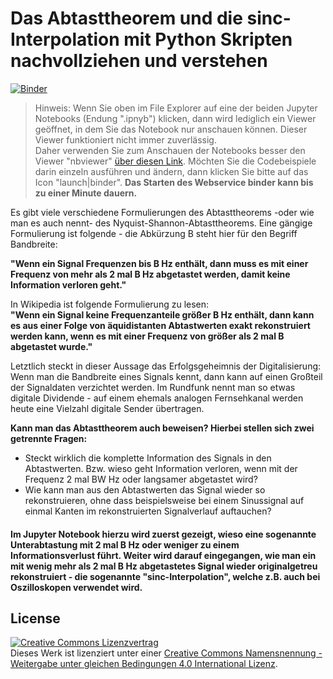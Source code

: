 # Das Abtasttheorem und die sinc-Interpolation mit Python Skripten nachvollziehen und verstehen  

[![Binder](https://mybinder.org/badge.svg)](https://mybinder.org/v2/gh/StefanMack/AbtastTheo/master)

> Hinweis: Wenn Sie oben im File Explorer auf eine der beiden Jupyter Notebooks (Endung ".ipnyb") klicken, dann wird lediglich ein Viewer geöffnet, in dem Sie das Notebook nur anschauen können. Dieser Viewer funktioniert nicht immer zuverlässig.  
Daher verwenden Sie zum Anschauen der Notebooks besser den Viewer "nbviewer" [über diesen Link](https://nbviewer.jupyter.org/github/StefanMack/AbtastTheo/tree/master/).
Möchten Sie die Codebeispiele darin einzeln ausführen und ändern, dann klicken Sie bitte auf das Icon "launch|binder". **Das Starten des Webservice binder kann bis zu einer Minute dauern.**


Es gibt viele verschiedene Formulierungen des Abtasttheorems -oder wie man es auch nennt- des Nyquist-Shannon-Abtasttheorems. Eine gängige Formulierung ist folgende - die Abkürzung B steht hier für den Begriff Bandbreite:

**"Wenn ein Signal Frequenzen bis B Hz enthält, dann muss es mit einer Frequenz von mehr als 2 mal B Hz abgetastet werden, damit keine Information verloren geht."**

In Wikipedia ist folgende Formulierung zu lesen:  
**"Wenn ein Signal keine Frequenzanteile größer B Hz enthält, dann kann es aus einer Folge von äquidistanten Abtastwerten exakt rekonstruiert werden kann, wenn es mit einer Frequenz von größer als 2 mal B abgetastet wurde."**  


Letztlich steckt in dieser Aussage das Erfolgsgeheimnis der Digitalisierung: Wenn man die Bandbreite eines Signals kennt, dann kann auf einen Großteil der Signaldaten verzichtet werden. Im Rundfunk nennt man so etwas digitale Dividende - auf einem ehemals analogen Fernsehkanal werden heute eine Vielzahl digitale Sender übertragen.

**Kann man das Abtasttheorem auch beweisen? Hierbei stellen sich zwei getrennte Fragen:**
* Steckt wirklich die komplette Information des Signals in den Abtastwerten. Bzw. wieso geht Information verloren, wenn mit der Frequenz 2 mal BW Hz oder langsamer abgetastet wird?
* Wie kann man aus den Abtastwerten das Signal wieder so rekonstruieren, ohne dass beispielsweise bei einem Sinussignal auf einmal Kanten im rekonstruierten Signalverlauf auftauchen?

#### Im Jupyter Notebook hierzu wird zuerst gezeigt, wieso eine sogenannte Unterabtastung mit 2 mal B Hz oder weniger zu einem Informationsverlust führt. Weiter wird darauf eingegangen, wie man ein mit wenig mehr als 2 mal B Hz abgetastetes Signal wieder originalgetreu rekonstruiert - die sogenannte "sinc-Interpolation", welche z.B. auch bei Oszilloskopen verwendet wird.

License
-----
<a rel="license" href="http://creativecommons.org/licenses/by-sa/4.0/"><img alt="Creative Commons Lizenzvertrag" style="border-width:0" src="https://i.creativecommons.org/l/by-sa/4.0/88x31.png" /></a><br />Dieses Werk ist lizenziert unter einer <a rel="license" href="http://creativecommons.org/licenses/by-sa/4.0/">Creative Commons Namensnennung - Weitergabe unter gleichen Bedingungen 4.0 International Lizenz</a>.
